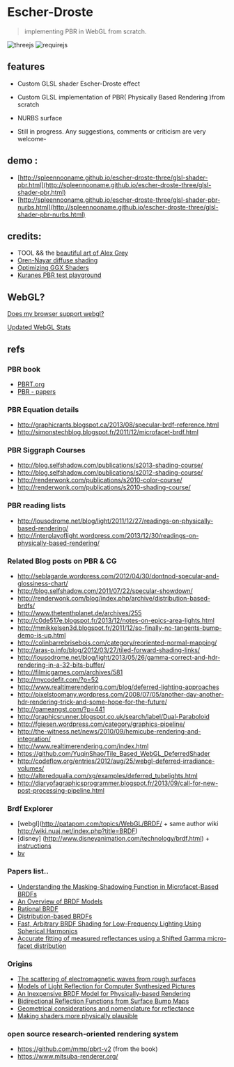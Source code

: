
# Escher-Droste

> implementing PBR in WebGL from scratch.

![threejs](https://img.shields.io/badge/threejs-r73-green.svg) 
![requirejs](https://img.shields.io/badge/requirejs-ok-green.svg) 

## features

* Custom GLSL shader Escher-Droste effect
* Custom GLSL implementation of PBR( Physically Based Rendering )from scratch
* NURBS surface

* Still in progress. Any suggestions, comments or criticism are very welcome-

## demo :
* [http://spleennooname.github.io/escher-droste-three/glsl-shader-pbr.html](http://spleennooname.github.io/escher-droste-three/glsl-shader-pbr.html)
* [http://spleennooname.github.io/escher-droste-three/glsl-shader-pbr-nurbs.html](http://spleennooname.github.io/escher-droste-three/glsl-shader-pbr-nurbs.html)

## credits:

* TOOL && the [beautiful art of Alex Grey](http://alexgrey.com/)
* [Oren-Nayar diffuse shading](https://github.com/stackgl/glsl-diffuse-oren-nayar)
* [Optimizing GGX Shaders](http://www.filmicworlds.com/2014/04/21/optimizing-ggx-shaders-with-dotlh/)
* [Kuranes PBR test playground](http://kuranes.github.io/physically_base_render_test/)

## WebGL?

[Does my browser support webgl?](http://www.doesmybrowsersupportwebgl.com/)

[Updated WebGL Stats](http://www.webglstats.com/)

## refs

### PBR book

* [PBRT.org](http://www.pbrt.org/)
* [PBR - papers](http://www.pbrt.org/papers.php)

### PBR Equation details

* http://graphicrants.blogspot.ca/2013/08/specular-brdf-reference.html
* http://simonstechblog.blogspot.fr/2011/12/microfacet-brdf.html

### PBR Siggraph Courses

* http://blog.selfshadow.com/publications/s2013-shading-course/ 
* http://blog.selfshadow.com/publications/s2012-shading-course/
* http://renderwonk.com/publications/s2010-color-course/
* http://renderwonk.com/publications/s2010-shading-course/

### PBR reading lists

* http://lousodrome.net/blog/light/2011/12/27/readings-on-physically-based-rendering/
* http://interplayoflight.wordpress.com/2013/12/30/readings-on-physically-based-rendering/

### Related Blog posts on PBR & CG

* http://seblagarde.wordpress.com/2012/04/30/dontnod-specular-and-glossiness-chart/
* http://blog.selfshadow.com/2011/07/22/specular-showdown/
* http://renderwonk.com/blog/index.php/archive/distribution-based-brdfs/
* http://www.thetenthplanet.de/archives/255
* http://c0de517e.blogspot.fr/2013/12/notes-on-epics-area-lights.html
* http://mmikkelsen3d.blogspot.fr/2011/12/so-finally-no-tangents-bump-demo-is-up.html
* http://colinbarrebrisebois.com/category/reoriented-normal-mapping/
* http://aras-p.info/blog/2012/03/27/tiled-forward-shading-links/
* http://lousodrome.net/blog/light/2013/05/26/gamma-correct-and-hdr-rendering-in-a-32-bits-buffer/
* http://filmicgames.com/archives/581
* http://mycodefit.com/?p=52
* http://www.realtimerendering.com/blog/deferred-lighting-approaches
* http://pixelstoomany.wordpress.com/2008/07/05/another-day-another-hdr-rendering-trick-and-some-hope-for-the-future/
* http://gameangst.com/?p=441
* http://graphicsrunner.blogspot.co.uk/search/label/Dual-Paraboloid
* http://fgiesen.wordpress.com/category/graphics-pipeline/
* http://the-witness.net/news/2010/09/hemicube-rendering-and-integration/
* http://www.realtimerendering.com/index.html
* https://github.com/YuqinShao/Tile_Based_WebGL_DeferredShader
* http://codeflow.org/entries/2012/aug/25/webgl-deferred-irradiance-volumes/
* http://alteredqualia.com/xg/examples/deferred_tubelights.html
* http://diaryofagraphicsprogrammer.blogspot.fr/2013/09/call-for-new-post-processing-pipeline.html
 
### Brdf Explorer

* [webgl](http://patapom.com/topics/WebGL/BRDF/ + same author wiki http://wiki.nuaj.net/index.php?title=BRDF)
* [disney] (http://www.disneyanimation.com/technology/brdf.html) + [instructions](http://www.forceflow.be/2012/08/20/compiling-the-wdas-brdf-explorer/)
* [bv](http://www.graphics.stanford.edu/~smr/brdf/bv/)

### Papers list..

* [Understanding the Masking-Shadowing Function in Microfacet-Based BRDFs](http://hal.inria.fr/docs/00/96/78/44/PDF/RR-8468.pdf)
* [An Overview of BRDF Models](http://digibug.ugr.es/bitstream/10481/19751/1/rmontes_LSI-2012-001TR.pdf)
* [Rational BRDF](http://hal.inria.fr/docs/00/67/88/85/PDF/main_tvcg.pdf)
* [Distribution-based BRDFs](http://www.cs.utah.edu/~premoze/dbrdf/)
* [Fast, Arbitrary BRDF Shading for Low-Frequency Lighting Using Spherical Harmonics](http://www.mpi-inf.mpg.de/~jnkautz/projects/shbrdf/shbrdfRW02.pdf)
* [Accurate fitting of measured reflectances using a Shifted Gamma micro-facet distribution](http://hal.inria.fr/hal-00702304)

### Origins

* [The scattering of electromagnetic waves from rough surfaces](http://books.google.fr/books/about/The_scattering_of_electromagnetic_waves.html?id=QBEIAQAAIAAJ&redir_esc=y)
* [Models of Light Reflection for Computer Synthesized Pictures](http://research.microsoft.com/pubs/73852/p192-blinn.pdf)
* [An Inexpensive BRDF Model for Physically-based Rendering](http://www.cs.virginia.edu/~jdl/bib/appearance/analytic%20models/schlick94b.pdf)
* [Bidirectional Reflection Functions from Surface Bump Maps](http://www.anyhere.com/gward/pickup/p273-cabral.pdf)
* [Geometrical considerations and nomenclature for reflectance](http://www.graphics.stanford.edu/courses/cs448-05-winter/papers/nicodemus-brdf-nist.pdf)
* [Making shaders more physically plausible](http://www.tricity.wsu.edu/~bobl/personal/mypubs/1993_plausible.pdf)

### open source research-oriented rendering system 

* https://github.com/mmp/pbrt-v2 (from the book)
* https://www.mitsuba-renderer.org/

